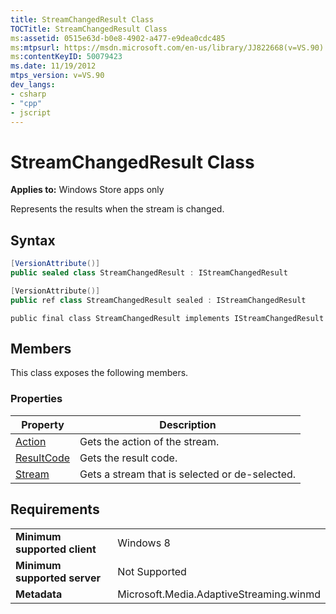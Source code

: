```yaml
---
title: StreamChangedResult Class
TOCTitle: StreamChangedResult Class
ms:assetid: 0515e63d-b0e8-4902-a477-e9dea0cdc485
ms:mtpsurl: https://msdn.microsoft.com/en-us/library/JJ822668(v=VS.90)
ms:contentKeyID: 50079423
ms.date: 11/19/2012
mtps_version: v=VS.90
dev_langs:
- csharp
- "cpp"
- jscript
---
```


# StreamChangedResult Class

**Applies to:** Windows Store apps only

Represents the results when the stream is changed.

## Syntax

```csharp
[VersionAttribute()]
public sealed class StreamChangedResult : IStreamChangedResult
```

```cpp
[VersionAttribute()]
public ref class StreamChangedResult sealed : IStreamChangedResult
```

```jscript
public final class StreamChangedResult implements IStreamChangedResult
```

## Members

This class exposes the following members.

### Properties

|Property|Description|
|--- |--- |
|[Action](streamchangedresult-action-property.md)|Gets the action of the stream.|
|[ResultCode](streamchangedresult-resultcode-property.md)|Gets the result code.|
|[Stream](streamchangedresult-stream-property.md)|Gets a stream that is selected or de-selected.|


## Requirements

|||
|--- |--- |
|**Minimum supported client**|Windows 8|
|**Minimum supported server**|Not Supported|
|**Metadata**|Microsoft.Media.AdaptiveStreaming.winmd|

